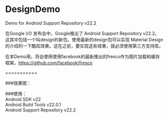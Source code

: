 DesignDemo
===========
Demo for Android Support Repository v22.2 

在Google I/O 发布会中，Google推出了 Android Support Repository v22.2。这其中包括一个叫design的新包。使用最新的design包可以实现 Material Design 的介绍的一下酷炫效果。这在之前，要实现这些效果，就必须使用第三方支持库。  

在本Demo用，将会使用使用facebook的最新推出的fresco作为图片加载和缓存框架。https://github.com/facebook/fresco

===========

###效果图：  

###使用：  
    Android SDK v22  
    Android Build Tools v22.0.1  
    Android Support Repository v22.2
    


